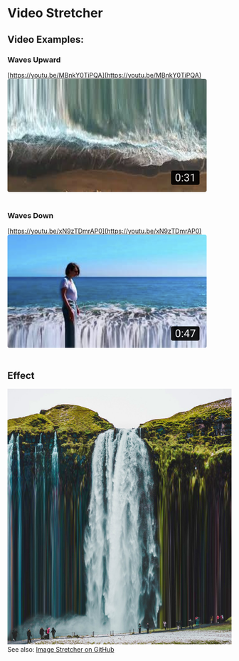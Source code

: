 # Video Stretcher

## Video Examples:
### Waves Upward
[https://youtu.be/MBnkY0TiPQA](https://youtu.be/MBnkY0TiPQA)
<br/>
[![](/Assets/WavesUp_Thumbnail.png)](https://youtu.be/MBnkY0TiPQA)
<br/>
<br/>
### Waves Down
[https://youtu.be/xN9zTDmrAP0](https://youtu.be/xN9zTDmrAP0)
<br/>
[![](/Assets/WavesDown_Thumbnail.png)](https://youtu.be/xN9zTDmrAP0)
<br/>
<br/>

## Effect
![](/Assets/Waterfall_Stretch.jpg)<br/>
See also: [Image Stretcher on GitHub](https://github.com/ganttArt/image_stretcher)
